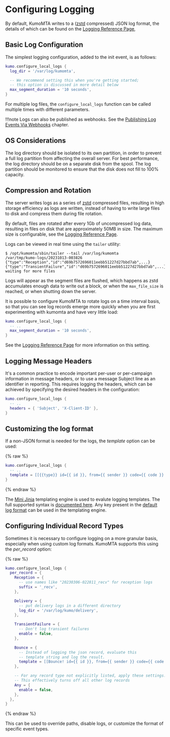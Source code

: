 # Configuring Logging

By default, KumoMTA writes to a ([zstd](https://en.wikipedia.org/wiki/Zstd)
compressed) JSON log format, the details of which can be found on the [Logging
Reference Page](../../reference/log_record.md),

## Basic Log Configuration

The simplest logging configuration, added to the init event, is as follows:

```lua
kumo.configure_local_logs {
  log_dir = '/var/log/kumomta',

  -- We recommend setting this when you're getting started;
  -- this option is discussed in more detail below
  max_segment_duration = '10 seconds',
}
```

For multiple log files, the `configure_local_logs` function can be called
multiple times with different parameters.

!!!note
    Logs can also be published as webhooks. See the [Publishing Log Events Via Webhooks](../operation/webhooks.md) chapter.

## OS Considerations

The log directory should be isolated to its own partition, in order to prevent
a full log partition from affecting the overall server. For best performance,
the log directory should be on a separate disk from the spool. The log
partition should be monitored to ensure that the disk does not fill to 100%
capacity.

## Compression and Rotation

The server writes logs as a series of
[zstd](https://en.wikipedia.org/wiki/Zstd) compressed files,
resulting in high storage efficiency as logs are written, instead of having to
write large files to disk and compress them during file rotation.

By default, files are rotated after every 1Gb of uncompressed log data,
resulting in files on disk that are approximately 50MB in size. The maximum
size is configurable, see the [Logging Reference
Page](../../reference/kumo/configure_local_logs/max_file_size.md).

Logs can be viewed in real time using the `tailer` utility:

```console
$ /opt/kumomta/sbin/tailer --tail /var/log/kumomta
/var/tmp/kumo-logs/20231013-003826
{"type":"Reception","id":"d69b7572696011eebb51227d27bbd7ab",...}
{"type":"TransientFailure","id":"d69b7572696011eebb51227d27bbd7ab",...}
waiting for more files
```

Logs will appear as the segment files are flushed, which happens as zstd
accumulates enough data to write out a block, or when the `max_file_size` is
reached, or when shutting down the server.

It is possible to configure KumoMTA to rotate logs on a time interval basis,
so that you can see log records emerge more quickly when you are first
experimenting with kumomta and have very little load:

```lua
kumo.configure_local_logs {
  -- ..
  max_segment_duration = '10 seconds',
}
```

See the [Logging Reference
Page](../../reference/kumo/configure_local_logs/max_segment_duration.md) for
more information on this setting.

## Logging Message Headers

It's a common practice to encode important per-user or per-campaign information
in message headers, or to use a message Subject line as an identifier in
reporting. This requires logging the headers, which can be achieved by
specifying the desired headers in the configuration:

```lua
kumo.configure_local_logs {
  -- ..
  headers = { 'Subject', 'X-Client-ID' },
}
```

## Customizing the log format

If a non-JSON format is needed for the logs, the *template* option can be used:

{% raw %}
```lua
kumo.configure_local_logs {
  -- ..
  template = [[{{type}} id={{ id }}, from={{ sender }} code={{ code }} age={{ timestamp - created }}]],
}
```
{% endraw %}

The [Mini Jinja](https://docs.rs/minijinja/latest/minijinja/) templating engine
is used to evalute logging templates.  The full supported syntax is [documented
here](https://docs.rs/minijinja/latest/minijinja/syntax/index.html). Any key present in the [default log format](../../reference/log_record.md) can be used in the templating engine.

## Configuring Individual Record Types

Sometimes it is necessary to configure logging on a more granular basis, especially when using custom log formats. KumoMTA supports this using the *per_record* option:

{% raw %}
```lua
kumo.configure_local_logs {
  per_record = {
    Reception = {
      -- use names like "20230306-022811_recv" for reception logs
      suffix = '_recv',
    },

    Delivery = {
      -- put delivery logs in a different directory
      log_dir = '/var/log/kumo/delivery',
    },

    TransientFailure = {
      -- Don't log transient failures
      enable = false,
    },

    Bounce = {
      -- Instead of logging the json record, evaluate this
      -- template string and log the result.
      template = [[Bounce! id={{ id }}, from={{ sender }} code={{ code }} age={{ timestamp - created }}]],
    },

    -- For any record type not explicitly listed, apply these settings.
    -- This effectively turns off all other log records
    Any = {
      enable = false,
    },
  },
}
```
{% endraw %}

This can be used to override paths, disable logs, or customize the format of specific event types.
